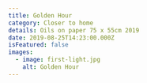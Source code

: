 ```yaml
---
title: Golden Hour
category: Closer to home
details: Oils on paper 75 x 55cm 2019
date: 2019-08-25T14:23:00.000Z
isFeatured: false
images:
  - image: first-light.jpg
    alt: Golden Hour
---
```

